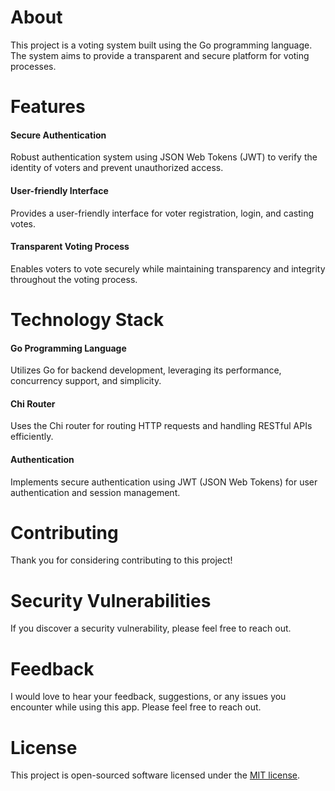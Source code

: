 # About

This project is a voting system built using the Go programming language. The system aims to provide a transparent and secure platform for voting processes.

# Features

#### Secure Authentication

Robust authentication system using JSON Web Tokens (JWT) to verify the identity of voters and prevent unauthorized access.

#### User-friendly Interface

Provides a user-friendly interface for voter registration, login, and casting votes.

#### Transparent Voting Process

Enables voters to vote securely while maintaining transparency and integrity throughout the voting process.

# Technology Stack

#### Go Programming Language

Utilizes Go for backend development, leveraging its performance, concurrency support, and simplicity.

#### Chi Router

Uses the Chi router for routing HTTP requests and handling RESTful APIs efficiently.

#### Authentication

Implements secure authentication using JWT (JSON Web Tokens) for user authentication and session management.

# Contributing

Thank you for considering contributing to this project!

# Security Vulnerabilities

If you discover a security vulnerability, please feel free to reach out.

# Feedback

I would love to hear your feedback, suggestions, or any issues you encounter while using this app. Please feel free to reach out.

# License

This project is open-sourced software licensed under the [MIT license](https://opensource.org/licenses/MIT).
